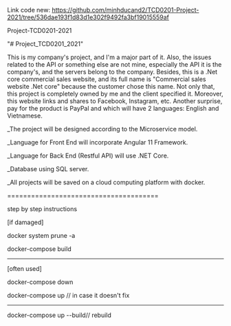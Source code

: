 Link code new:  https://github.com/minhducand2/TCD0201-Project-2021/tree/536dae193f1d83d1e302f9492fa3bf19015559af


Project-TCD0201-2021

"# Project_TCD0201_2021" 

This is my company's project, and I'm a major part of it. Also, the issues related to the API or something else are not mine, especially the API it is the company's, and the servers belong to the company. Besides, this is a .Net core commercial sales website, and its full name is "Commercial sales website .Net core" because the customer chose this name. Not only that, this project is completely owned by me and the client specified it. Moreover, this website links and shares to Facebook, Instagram, etc. Another surprise, pay for the product is PayPal and which will have 2 languages: English and Vietnamese.

_The project will be designed according to the Microservice model.




_Language for Front End will incorporate Angular 11 Framework.




_Language for Back End (Restful API) will use .NET Core.




_Database using SQL server.




_All projects will be saved on a cloud computing platform with docker.




======================================

step by step instructions

[if damaged]




docker system prune -a



docker-compose build



---------------------


[often used]



docker-compose down



docker-compose up // in case it doesn't fix



---------------------



docker-compose up --build// rebuild
